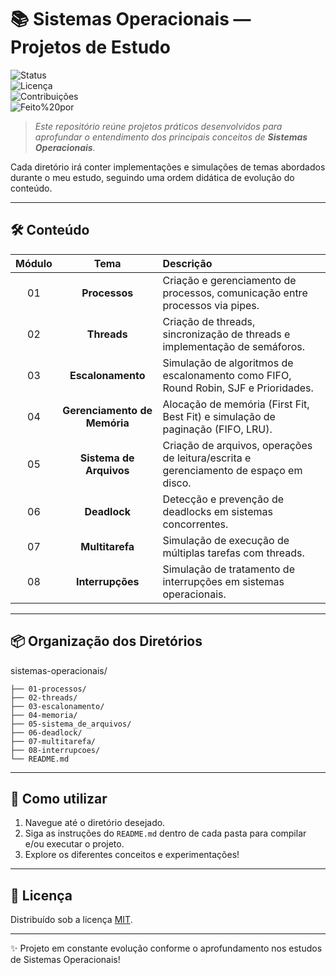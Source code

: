 # 📚 Sistemas Operacionais — Projetos de Estudo

![Status](https://img.shields.io/badge/status-em%20desenvolvimento-yellow)  
![Licença](https://img.shields.io/badge/licença-MIT-blue)  
![Contribuições](https://img.shields.io/badge/contribuições-bem%20vindas-green)  
![Feito%20por](https://img.shields.io/badge/feito%20por-ACPedrosa-ff69b4)

> _Este repositório reúne projetos práticos desenvolvidos para aprofundar o entendimento dos principais conceitos de **Sistemas Operacionais**._

Cada diretório  irá conter implementações e simulações de temas abordados durante o meu estudo, seguindo uma ordem didática de evolução do conteúdo.

---

## 🛠️ Conteúdo

| Módulo | Tema | Descrição |
|:------:|:----:|:--------- |
| 01 | **Processos** | Criação e gerenciamento de processos, comunicação entre processos via pipes. |
| 02 | **Threads** | Criação de threads, sincronização de threads e implementação de semáforos. |
| 03 | **Escalonamento** | Simulação de algoritmos de escalonamento como FIFO, Round Robin, SJF e Prioridades. |
| 04 | **Gerenciamento de Memória** | Alocação de memória (First Fit, Best Fit) e simulação de paginação (FIFO, LRU). |
| 05 | **Sistema de Arquivos** | Criação de arquivos, operações de leitura/escrita e gerenciamento de espaço em disco. |
| 06 | **Deadlock** | Detecção e prevenção de deadlocks em sistemas concorrentes. |
| 07 | **Multitarefa** | Simulação de execução de múltiplas tarefas com threads. |
| 08 | **Interrupções** | Simulação de tratamento de interrupções em sistemas operacionais. |

---

## 📦 Organização dos Diretórios
sistemas-operacionais/ 

    ├── 01-processos/ 
    ├── 02-threads/ 
    ├── 03-escalonamento/ 
    ├── 04-memoria/ 
    ├── 05-sistema_de_arquivos/ 
    ├── 06-deadlock/ 
    ├── 07-multitarefa/ 
    ├── 08-interrupcoes/ 
    └── README.md
---

## 🚀 Como utilizar

1. Navegue até o diretório desejado.
2. Siga as instruções do `README.md` dentro de cada pasta para compilar e/ou executar o projeto.
3. Explore os diferentes conceitos e experimentações!

---

## 📜 Licença

Distribuído sob a licença [MIT](https://opensource.org/licenses/MIT).

---

✨ Projeto em constante evolução conforme o aprofundamento nos estudos de Sistemas Operacionais!

